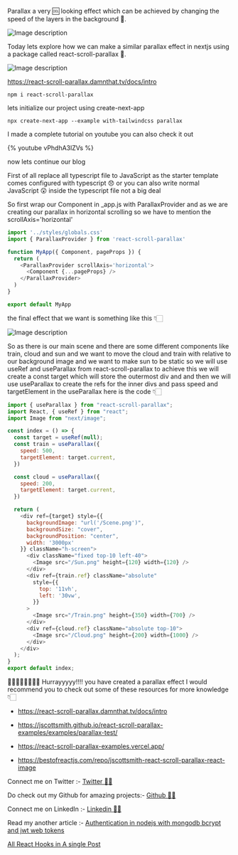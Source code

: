 Parallax a very 🆒 looking effect which can be achieved by changing the speed of the layers in the background 🌃.

![Image description](https://dev-to-uploads.s3.amazonaws.com/uploads/articles/2jj2ehdf4lihxfbzidor.gif)

Today lets explore how we can make a similar parallax effect in nextjs using a package called react-scroll-parallax 🥰. 

![Image description](https://dev-to-uploads.s3.amazonaws.com/uploads/articles/r0gnrrri24a9z971iiur.png)
 
https://react-scroll-parallax.damnthat.tv/docs/intro 

```
npm i react-scroll-parallax
```

lets initialize our project using create-next-app

```
npx create-next-app --example with-tailwindcss parallax
```

I made a complete tutorial on youtube you can also check it out 

{% youtube vPhdhA3lZVs %}

now lets continue our blog

First of all replace all typescript file to JavaScript as the starter template comes configured with typescript 😞 or you can also write normal JavaScript 😲 inside the typescript file not a big deal

So first wrap our Component in _app.js with ParallaxProvider and as we are creating our parallax in horizontal scrolling so we have to mention the scrollAxis='horizontal'

```js
import '../styles/globals.css'
import { ParallaxProvider } from 'react-scroll-parallax'

function MyApp({ Component, pageProps }) {
  return (
    <ParallaxProvider scrollAxis='horizontal'>
      <Component {...pageProps} />
    </ParallaxProvider>
  )
}

export default MyApp
```

the final effect that we want is something like this 👇🏻

![Image description](https://dev-to-uploads.s3.amazonaws.com/uploads/articles/wcccgz4jn4y333uw62e2.gif)

So as there is our main scene and there are some different components like train, cloud and sun and we want to move the cloud and train with relative to our background image and we want to make sun to be static so we will use useRef and useParallax from react-scroll-parallax to achieve this we will create a const target which will store the outermost div and and then we will use useParallax to create the refs for the inner divs and pass speed and targetElement in the useParallax here is the code 👇🏻

```js
import { useParallax } from "react-scroll-parallax";
import React, { useRef } from "react";
import Image from "next/image";

const index = () => {
  const target = useRef(null);
  const train = useParallax({
    speed: 500,
    targetElement: target.current,
  })

  const cloud = useParallax({
    speed: 200,
    targetElement: target.current,
  })

  return (
    <div ref={target} style={{
      backgroundImage: "url('/Scene.png')",
      backgroundSize: "cover",
      backgroundPosition: "center",
      width: '3000px'
    }} className="h-screen">
      <div className="fixed top-10 left-40">
        <Image src="/Sun.png" height={120} width={120} />
      </div>
      <div ref={train.ref} className="absolute"
        style={{
          top: '11vh',
          left: '30vw',
        }}
      >
        <Image src="/Train.png" height={350} width={700} />
      </div>
      <div ref={cloud.ref} className="absolute top-10">
        <Image src="/Cloud.png" height={200} width={1000} />
      </div>
    </div>
  );
}
export default index;

```

🥳🥳🥳🥳🎊🎊🎊🎊 Hurrayyyyy!!!! you have created a parallax effect I would recommend you to check out some of these resources for more knowledge 👇🏻

- https://react-scroll-parallax.damnthat.tv/docs/intro

- https://jscottsmith.github.io/react-scroll-parallax-examples/examples/parallax-test/

- https://react-scroll-parallax-examples.vercel.app/

- https://bestofreactjs.com/repo/jscottsmith-react-scroll-parallax-react-image

Connect me on Twitter :- [Twitter 🤝🏻](https://twitter.com/nyctonio)

Do check out my Github for amazing projects:- [Github 🤝🏻](https://github.com/nyctonio/)

Connect me on LinkedIn :- [Linkedin 🤝🏻](https://www.linkedin.com/in/nyctonio)

Read my another article :- [Authentication in nodejs with mongodb bcrypt and jwt web tokens](https://dev.to/nyctonio/authentication-in-node-js-with-mongodb-bcrypt-and-jwt-web-tokens-with-cookies-hl3)

[All React Hooks in A single Post](https://dev.to/nyctonio/all-react-hooks-and-concepts-in-a-single-post-1daf)

